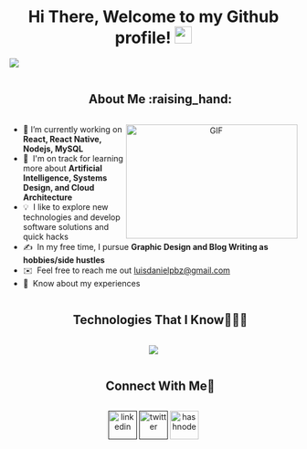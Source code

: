 <div align="center">
<h1> Hi There, Welcome to my Github profile! <img src="https://github.com/abdoachhoubi/abdoachhoubi/blob/main/gifs/Hi.gif" width="30"></h2>
</div>

 <img src="https://i.imgur.com/wt5TRKb.png"> 

<div id="user-content-toc">
  <ul align="center">
    <summary><h2 style="display: inline-block">About Me :raising_hand:</h2></summary>
  </ul>
</div>
<a target="_blank" align="center">
<img align="right" top="400" height="200" width="300" alt="GIF" src="https://media4.giphy.com/media/qgQUggAC3Pfv687qPC/giphy.gif?cid=ecf05e47fttgyvnnd89j0yqoqc10fxgcvnlp08oa9nmjfkkx&ep=v1_gifs_search&rid=giphy.gif&ct=g" >
</a>

- 🔭 I’m currently working on **React, React Native, Nodejs, MySQL**
- 🌱 &nbsp;I'm on track for learning more about **Artificial Intelligence, Systems Design, and Cloud Architecture**
- 💡 &nbsp;I like to explore new technologies and develop software solutions and quick hacks
- ✍️ &nbsp;In my free time, I pursue **Graphic Design and Blog Writing as hobbies/side hustles**
- ✉️ &nbsp;Feel free to reach me out luisdanielpbz@gmail.com
- 📄 &nbsp;Know about my experiences


<div id="user-content-toc">
  <ul align="center">
    <summary><h2 style="display: inline-block">Technologies That I Know👨🏻‍💻</h2></summary>
  </ul>
</div>
<!--tech stack icons-->
<p align="center">
  <a href="https://skillicons.dev">
    <img src="https://skillicons.dev/icons?i=git,bootstrap,wordpress,css,discord,docker,laravel,php,figma,firebase,github,html,js,kotlin,linux,materialui,mongodb,mysql,sqlite,nextjs,vite,nodejs,postman,py,react,tailwind,ts,vscode&perline=14" />
  </a>
</p>


<!--h2 without bottom border-->
<div id="user-content-toc">
  <ul align="center">
    <summary><h2 style="display: inline-block">Connect With Me🤝</h2></summary>
  </ul>
</div>

<!--icons and links-->
<p align="center">
<a href="" target="blank"><img align="center" src="https://user-images.githubusercontent.com/88904952/234979284-68c11d7f-1acc-4f0c-ac78-044e1037d7b0.png" alt="linkedin" height="50" width="50" /></a>
<a href="" target="blank"><img align="center" src="https://user-images.githubusercontent.com/88904952/234980676-61bfb021-ecc8-48f7-88e6-34c1b06c4a58.png" alt="twitter" height="50" width="50" /></a> 
<a href="https://luisdaniel.vercel.app/" target="blank"><img align="center" src="https://user-images.githubusercontent.com/88904952/234982196-562aea17-5532-4550-8c08-1c7cb994a541.png" alt="hashnode" height="50" width="50" /></a>

  


